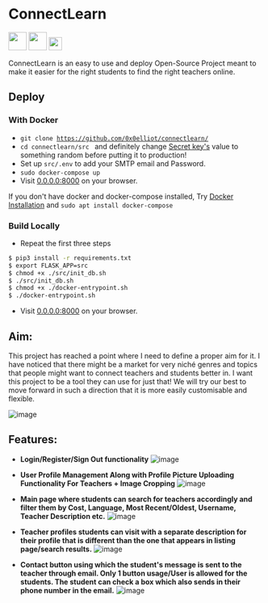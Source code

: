# ConnectLearn
<img height="36px" src="https://forthebadge.com/images/badges/made-with-python.svg">&nbsp;<img height = "36px" src = "https://forthebadge.com/images/badges/open-source.svg">&nbsp;<img height="26px" src="https://img.shields.io/badge/For-Teachers%20And%20Students-red.svg">

<p>
    ConnectLearn is an easy to use and deploy Open-Source Project meant to make it easier for the right students to find the right teachers online.
</p>

## Deploy

### With Docker

- <code>git clone https://github.com/0x0elliot/connectlearn/</code>
- <code>cd connectlearn/src </code> and definitely change <a href = "https://github.com/0x0elliot/connectlearn/blob/75044a17fe8d9dc9c84f7b24b0a68a9c101c3c05/src/app.py#L22">Secret key's</a> value to something random before putting it to production!
- Set up <code>src/.env</code> to add your SMTP email and Password.
- <code>sudo docker-compose up</code>
- Visit <a href = "http://0.0.0.0:8000/">0.0.0.0:8000</a> on your browser.

If you don't have docker and docker-compose installed, Try <a href = "https://docs.docker.com/engine/install/ubuntu/">Docker Installation</a> and <code>sudo apt install docker-compose</code>

### Build Locally

- Repeat the first three steps

```bash
$ pip3 install -r requirements.txt
$ export FLASK_APP=src
$ chmod +x ./src/init_db.sh
$ ./src/init_db.sh
$ chmod +x ./docker-entrypoint.sh
$ ./docker-entrypoint.sh
```
- Visit <a href = "http://0.0.0.0:8000/">0.0.0.0:8000</a> on your browser.

## Aim:

This project has reached a point where I need to define a proper aim for it. I have noticed that there might be a market for very niché genres and topics that people might want to connect teachers and students better in. I want this project to be a tool they can use for just that! We will try our best to move forward in such a direction that it is more easily customisable and flexible.

![image](https://user-images.githubusercontent.com/60684641/132923014-5a2ca4a1-e99f-46bd-b8cd-07adaa123653.png)

## Features:

- <b>Login/Register/Sign Out functionality</b>
![image](https://user-images.githubusercontent.com/60684641/132923245-ad4601c9-af0c-4ae4-bad5-e1f1e43339b9.png)

- <b>User Profile Management Along with Profile Picture Uploading Functionality For Teachers + Image Cropping</b>
![image](https://user-images.githubusercontent.com/60684641/132923312-db66b230-d96f-4d4e-a400-3561ef617516.png)

- <b>Main page where students can search for teachers accordingly and filter them by Cost, Language, Most Recent/Oldest, Username, Teacher Description etc.</b>
![image](https://user-images.githubusercontent.com/60684641/132923459-f5ad155d-23ea-48c3-8c22-2682544190a0.png)

- <b>Teacher profiles students can visit with a separate description for their profile that is different than the one that appears in listing page/search results.</b>
![image](https://user-images.githubusercontent.com/60684641/132923584-c8a59ac5-872d-4951-9496-0a265afea989.png)

- <b>Contact button using which the student's message is sent to the teacher through email. Only 1 button usage/User is allowed for the students. The student can check a box which also sends in their phone number in the email.</b>
![image](https://user-images.githubusercontent.com/60684641/132923674-7e47ac91-8278-42df-9480-0ea8bbf13dc8.png)

